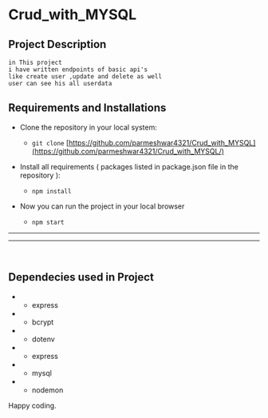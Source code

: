 # Crud_with_MYSQL


## Project Description

    in This project 
    i have written endpoints of basic api's
    like create user ,update and delete as well
    user can see his all userdata
    
    


## Requirements and Installations

- Clone the repository in your local system:
    - `git clone` [https://github.com/parmeshwar4321/Crud_with_MYSQL](https://github.com/parmeshwar4321/Crud_with_MYSQL/)

- Install all requirements ( packages listed in package.json file in the repository ):
    - `npm install`

- Now you can run the project in your local browser
    - `npm start`


---
---
<br/>


## Dependecies used in Project

- - express
- - bcrypt
- - dotenv
- - express
- - mysql
- - nodemon


Happy coding.
